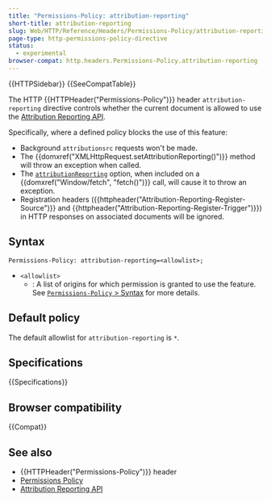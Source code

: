 ```yaml
---
title: "Permissions-Policy: attribution-reporting"
short-title: attribution-reporting
slug: Web/HTTP/Reference/Headers/Permissions-Policy/attribution-reporting
page-type: http-permissions-policy-directive
status:
  - experimental
browser-compat: http.headers.Permissions-Policy.attribution-reporting
---
```


{{HTTPSidebar}} {{SeeCompatTable}}

The HTTP {{HTTPHeader("Permissions-Policy")}} header `attribution-reporting` directive controls whether the current document is allowed to use the [Attribution Reporting API](/en-US/docs/Web/API/Attribution_Reporting_API).

Specifically, where a defined policy blocks the use of this feature:

- Background `attributionsrc` requests won't be made.
- The {{domxref("XMLHttpRequest.setAttributionReporting()")}} method will throw an exception when called.
- The [`attributionReporting`](/en-US/docs/Web/API/RequestInit#attributionreporting) option, when included on a {{domxref("Window/fetch", "fetch()")}} call, will cause it to throw an exception.
- Registration headers ({{httpheader("Attribution-Reporting-Register-Source")}} and {{httpheader("Attribution-Reporting-Register-Trigger")}}) in HTTP responses on associated documents will be ignored.

## Syntax

```http
Permissions-Policy: attribution-reporting=<allowlist>;
```

- `<allowlist>`
  - : A list of origins for which permission is granted to use the feature. See [`Permissions-Policy` > Syntax](/en-US/docs/Web/HTTP/Reference/Headers/Permissions-Policy#syntax) for more details.

## Default policy

The default allowlist for `attribution-reporting` is `*`.

## Specifications

{{Specifications}}

## Browser compatibility

{{Compat}}

## See also

- {{HTTPHeader("Permissions-Policy")}} header
- [Permissions Policy](/en-US/docs/Web/HTTP/Guides/Permissions_Policy)
- [Attribution Reporting API](/en-US/docs/Web/API/Attribution_Reporting_API)

